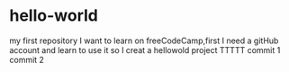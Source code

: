 # hello-world
my first repository
I want to learn on freeCodeCamp,first I need a gitHub account and learn to use it
so I creat a hellowold project 
TTTTT
commit 1
commit 2
